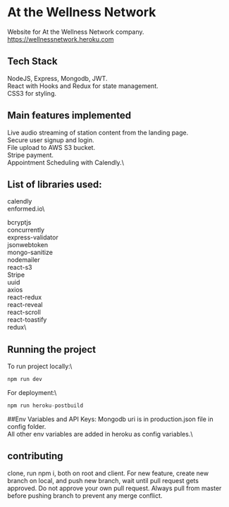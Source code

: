 # At the Wellness Network
Website for At the Wellness Network company. https://wellnessnetwork.heroku.com

## Tech Stack
NodeJS, Express, Mongodb, JWT.\
React with Hooks and Redux for state management.\
CSS3 for styling.

## Main features implemented
Live audio streaming of station content from the landing page.\
Secure user signup and login.\
File upload to AWS S3 bucket.\
Stripe payment.\
Appointment Scheduling with Calendly.\



## List of libraries used:
calendly\
enformed.io\

bcryptjs\
concurrently\
express-validator\
jsonwebtoken\
mongo-sanitize\
nodemailer\
react-s3\
Stripe\
uuid\
axios\
react-redux\
react-reveal\
react-scroll\
react-toastify\
redux\

## Running the project
To run project locally:\
```javascript
npm run dev
```
For deployment:\
```javascript
npm run heroku-postbuild
```
##Env Variables and API Keys:
Mongodb uri is in production.json file in config folder.\
All other env variables are added in heroku as config variables.\


## contributing
clone, run npm i, both on root and client.
For new feature, create new branch on local, and push new branch, wait until pull request gets approved. Do not approve your own pull request. Always pull from master before pushing branch to prevent any merge conflict.


